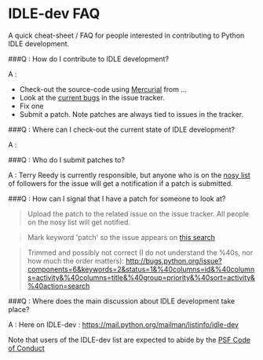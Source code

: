 IDLE-dev FAQ
============

A quick cheat-sheet / FAQ for people interested in contributing to Python IDLE development.


###Q : How do I contribute to IDLE development?

A : 
    
 * Check-out the source-code using [Mercurial](http://mercurial.selenic.com/) from ...
 * Look at the [current bugs](http://bugs.python.org/issue?components=6&keywords=2&status=1&%40columns=id&%40columns=activity&%40columns=title&%40group=priority&%40sort=activity&%40action=search) in the issue tracker.
 * Fix one
 * Submit a patch. Note patches are always tied to issues in the tracker.

###Q : Where can I check-out the current state of IDLE development?

A :  

###Q : Who do I submit patches to?

A : Terry Reedy is currently responsible, but anyone who is on the [nosy list](http://docs.python.org/devguide/triaging.html#nosy-list) of followers for the issue will get a notification if a patch is submitted.

###Q : How can I signal that I have a patch for someone to look at?

> Upload the patch to the related issue on the issue tracker. All people on the nosy list will get notified.

> Mark keyword 'patch' so the issue appears on [this search](http://bugs.python.org/issue?%40search_text=&ignore=file%3Acontent&title=&%40columns=title&id=&%40columns=id&stage=&creation=&creator=&activity=&%40columns=activity&%40sort=activity&actor=&nosy=&type=&components=6&versions=&dependencies=&assignee=&keywords=2&priority=&%40group=priority&status=1&%40columns=status&resolution=&nosy_count=&message_count=&%40pagesize=50&%40startwith=0&%40queryname=&%40old-queryname=&%40action=search)

> Trimmed and possibly not correct (I do not understand the %40s, nor how much
> the order matters):
> http://bugs.python.org/issue?components=6&keywords=2&status=1&%40columns=id&%40columns=activity&%40columns=title&%40group=priority&%40sort=activity&%40action=search
>


###Q : Where does the main discussion about IDLE development take place?

A : Here on IDLE-dev : https://mail.python.org/mailman/listinfo/idle-dev

Note that users of the IDLE-dev list are expected to abide by the [PSF Code of Conduct](http://www.python.org/psf/codeofconduct/)

